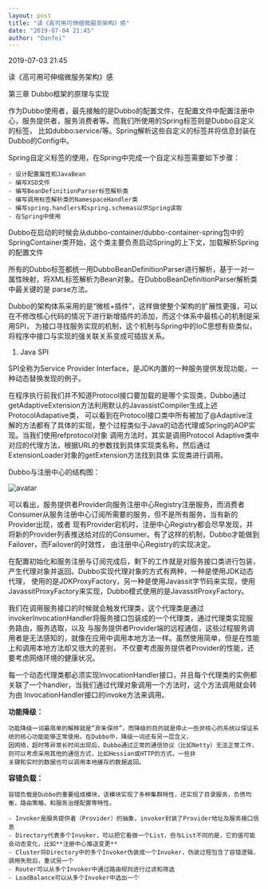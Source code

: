 ```yaml
---
layout: post
title: "读《高可用可伸缩微服务架构》感"
date: "2019-07-04 21:45"
author: "Danfei"
---
```

2019-07-03 21:45

读《高可用可伸缩微服务架构》感

第三章 Dubbo框架的原理与实现

作为Dubbo使用者，最先接触的是Dubbo的配置文件，在配置文件中配置注册中心，服务提供者，服务消费者等。而我们所使用的Spring标签则是Dubbo自定义的标签，
比如dubbo:service/等。Spring解析这些自定义的标签并将信息封装在Dubbo的Config中。

Spring自定义标签的使用，在Spring中完成一个自定义标签需要如下步骤：

	- 设计配置属性和JavaBean
	- 编写XSD文件
	- 编写BeanDefinitionParser标签解析类
	- 编写调用标签解析类的NamespaceHandler类
	- 编写spring.handlers和spring.schemas以供Spring读取
	- 在Spring中使用
	
Dubbo在启动的时候会从dubbo-container/dubbo-container-spring包中的SpringContainer类开始，这个类主要负责启动Spring的上下文，加载解析Spring的配置文件

所有的Dubbo标签都统一用DubboBeanDefinitionParser进行解析，基于一对一属性映射，将XML标签解析为Bean对象。在DubboBeanDefinitionParser解析类中最关键的是
parse方法。

Dubbo的架构体系采用的是“微核+插件”，这样做使整个架构的扩展性更强，可以在不修改核心代码的情况下进行新增插件的添加，而这个体系中最核心的机制是采用SPI，
为接口寻找服务实现的机制，这个机制与Spring中的IoC思想有些类似，将程序中接口与实现的强关联关系变成可插拔关系。

1. Java SPI
	
SPI全称为Service Provider Interface，是JDK内置的一种服务提供发现功能，一种动态替换发现的例子。

在程序执行前我们并不知道Protocol接口要加载的是哪个实现类，Dubbo通过getAdaptiveExtension方法利用默认的JavassistCompiler生成上述ProtocolAdapative类，
可以看到在Protocol接口类中所有被加了@Adaptive注解的方法都有了具体的实现，整个过程类似于Java的动态代理或Spring的AOP实现。当我们使用refprotocol对象
调用方法时，其实是调用Protocol Adaptive类中对应的代理方法，根据URL的参数找到具体实现类名称，然后通过ExtensionLoader对象的getExtension方法找到具体
实现类进行调用。

Dubbo与注册中心的结构图：

![avatar](https://www.processon.com/view/link/5d234535e4b0aad4c929b27c)

可以看出，服务提供者Provider向服务注册中心Registry注册服务，而消费者Consumer从服务注册中心订阅所需要的服务，但不是所有服务，当有新的Provider出现，或者
现有Provider宕机时，注册中心Registry都会尽早发现，并将新的Provider列表推送给对应的Consumer。有了这样的机制，Dubbo才能做到Failover，而Failover的时效性，
由注册中心Registry的实现决定。

在配置初始化和服务注册与订阅完成后，剩下的工作就是对服务接口类进行包装，产生代理对象并返回。Dubbo实现代理对象的方式有两种，一种是使用JDK动态代理，
使用的是JDKProxyFactory，另一种是使用Javassit字节码来实现，使用JavassitProxyFactory来实现，Dubbo模式使用的是JavassitProxyFactory。

我们在调用服务接口的时候就会触发代理类，这个代理类是通过invokerInvocationHandler将服务接口包装成的一个代理类，通过代理类实现服务路由，服务选取，以及
与服务提供者Provider端的远程通信，这些过程服务调用者是无法感知的，就像在应用中调用本地方法一样。虽然使用简单，但是在性能上和调用本地方法却又很大的差别，
不仅要考虑服务提供者Provider的性能，还要考虑网络环境的健康状况。

每一个动态代理类都必须实现InvocationHandler接口，并且每个代理类的实例都关联了一个handler，当我们通过代理对象调用一个方法时，这个方法调用就会转为由
InvocationHandler接口的invoke方法来调用。

**功能降级：**

	功能降级一词最简单的解释就是“弃朱保帅”，而降级的目的就是停止一些非核心的系统以保证系统的核心功能能够正常使用。在Dubbo中，降级一词还有另一层含义，
	因网络，超时等异常长时间出现后，Dubbo通过正常的通信协议（比如Netty）无法正常工作，则可以考虑采用其他的通信方式，比如Hessian或HTTP的方式，一些非
	关键和实时的数据也可以调用本地缓存的数据返回。
	
**容错负载：**
	
	容错负载是Dubbo的重要组成模块，该模块实现了多种集群特性，还实现了目录服务，负债均衡，路由策略，和服务治理配置等特性。
	
	- Invoker是服务提供者（Provider）的抽象，invoker封装了Provider地址及服务接口信息
	- Directory代表多个Invoker，可以把它看做一个List，但与List不同的是，它的值可能会动态变化，比如**注册中心推送变更**
	- Cluster将Directory中的多个Invoker伪装成一个Invoker，伪装过程包含了容错逻辑，调用失败后，重试另一个
	- Router可以从多个Invoker中通过路由规则进行过滤和筛选
	- LoadBalance可以从多个Invoker中选出一个